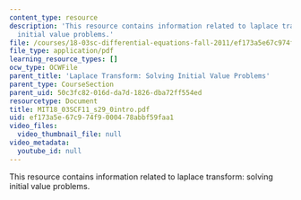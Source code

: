 ```yaml
---
content_type: resource
description: 'This resource contains information related to laplace transform: solving
  initial value problems.'
file: /courses/18-03sc-differential-equations-fall-2011/ef173a5e67c974f9000478abbf59faa1_MIT18_03SCF11_s29_0intro.pdf
file_type: application/pdf
learning_resource_types: []
ocw_type: OCWFile
parent_title: 'Laplace Transform: Solving Initial Value Problems'
parent_type: CourseSection
parent_uid: 50c3fc82-016d-da7d-1826-dba72ff554ed
resourcetype: Document
title: MIT18_03SCF11_s29_0intro.pdf
uid: ef173a5e-67c9-74f9-0004-78abbf59faa1
video_files:
  video_thumbnail_file: null
video_metadata:
  youtube_id: null
---
```

This resource contains information related to laplace transform: solving initial value problems.